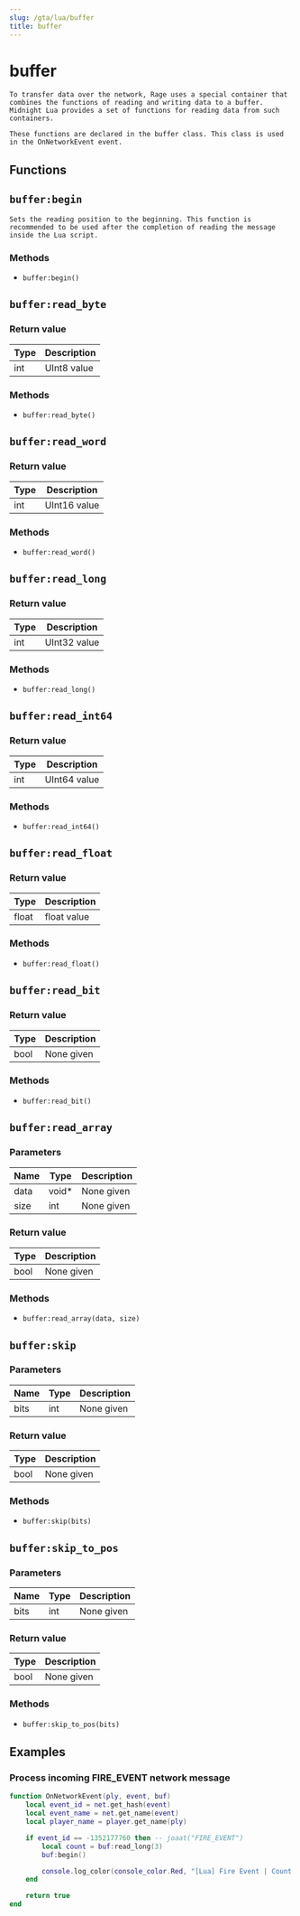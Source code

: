```yaml
---
slug: /gta/lua/buffer
title: buffer
---
```


# buffer

```ebnf
To transfer data over the network, Rage uses a special container that combines the functions of reading and writing data to a buffer. Midnight Lua provides a set of functions for reading data from such containers.

These functions are declared in the buffer class. This class is used in the OnNetworkEvent event.
```

## Functions

## `buffer:begin`
`Sets the reading position to the beginning. This function is recommended to be used after the completion of reading the message inside the Lua script.`

### Methods
- `buffer:begin()`

## `buffer:read_byte`


### Return value
| Type | Description |
| ---- | ----------- |
| int  | UInt8 value |

### Methods
- `buffer:read_byte()`

## `buffer:read_word`


### Return value
| Type | Description  |
| ---- | ------------ |
| int  | UInt16 value |

### Methods
- `buffer:read_word()`

## `buffer:read_long`


### Return value
| Type | Description  |
| ---- | ------------ |
| int  | UInt32 value |

### Methods
- `buffer:read_long()`

## `buffer:read_int64`


### Return value
| Type | Description  |
| ---- | ------------ |
| int  | UInt64 value |

### Methods
- `buffer:read_int64()`

## `buffer:read_float`


### Return value
| Type  | Description |
| ----- | ----------- |
| float | float value |

### Methods
- `buffer:read_float()`

## `buffer:read_bit`


### Return value
| Type | Description |
| ---- | ----------- |
| bool | None given  |

### Methods
- `buffer:read_bit()`

## `buffer:read_array`


### Parameters
| Name | Type  | Description |
| ---- | ----- | ----------- |
| data | void* | None given  |
| size | int   | None given  |

### Return value
| Type | Description |
| ---- | ----------- |
| bool | None given  |

### Methods
- `buffer:read_array(data, size)`

## `buffer:skip`


### Parameters
| Name | Type | Description |
| ---- | ---- | ----------- |
| bits | int  | None given  |

### Return value
| Type | Description |
| ---- | ----------- |
| bool | None given  |

### Methods
- `buffer:skip(bits)`

## `buffer:skip_to_pos`


### Parameters
| Name | Type | Description |
| ---- | ---- | ----------- |
| bits | int  | None given  |

### Return value
| Type | Description |
| ---- | ----------- |
| bool | None given  |

### Methods
- `buffer:skip_to_pos(bits)`

## Examples

### Process incoming FIRE_EVENT network message

```lua
function OnNetworkEvent(ply, event, buf)
	local event_id = net.get_hash(event)
	local event_name = net.get_name(event)
	local player_name = player.get_name(ply)

	if event_id == -1352177760 then -- joaat("FIRE_EVENT")
		local count = buf:read_long(3)
		buf:begin()

		console.log_color(console_color.Red, "[Lua] Fire Event | Count: " .. count)
	end

	return true
end
```
